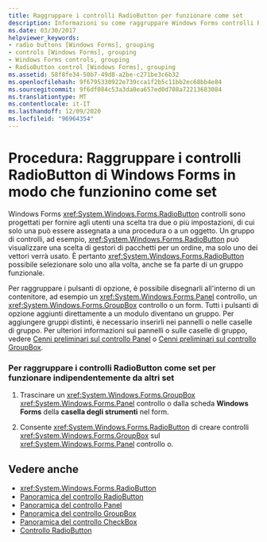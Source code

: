 ```yaml
---
title: Raggruppare i controlli RadioButton per funzionare come set
description: Informazioni su come raggruppare Windows Forms controlli RadioButton per funzionare in modo indipendente da altri set.
ms.date: 03/30/2017
helpviewer_keywords:
- radio buttons [Windows Forms], grouping
- controls [Windows Forms], grouping
- Windows Forms controls, grouping
- RadioButton control [Windows Forms], grouping
ms.assetid: 58f8fe34-50b7-49d8-a2be-c271be3c6b32
ms.openlocfilehash: 9f6795330922e739cca1f2b5c11bb2ec68bb4e84
ms.sourcegitcommit: 9f6df084c53a3da0ea657ed0d708a72213683084
ms.translationtype: MT
ms.contentlocale: it-IT
ms.lasthandoff: 12/09/2020
ms.locfileid: "96964354"
---
```

# <a name="how-to-group-windows-forms-radiobutton-controls-to-function-as-a-set"></a>Procedura: Raggruppare i controlli RadioButton di Windows Forms in modo che funzionino come set
Windows Forms <xref:System.Windows.Forms.RadioButton> controlli sono progettati per fornire agli utenti una scelta tra due o più impostazioni, di cui solo una può essere assegnata a una procedura o a un oggetto. Un gruppo di controlli, ad esempio, <xref:System.Windows.Forms.RadioButton> può visualizzare una scelta di gestori di pacchetti per un ordine, ma solo uno dei vettori verrà usato. È pertanto <xref:System.Windows.Forms.RadioButton> possibile selezionare solo uno alla volta, anche se fa parte di un gruppo funzionale.  
  
 Per raggruppare i pulsanti di opzione, è possibile disegnarli all'interno di un contenitore, ad esempio un <xref:System.Windows.Forms.Panel> controllo, un <xref:System.Windows.Forms.GroupBox> controllo o un form. Tutti i pulsanti di opzione aggiunti direttamente a un modulo diventano un gruppo. Per aggiungere gruppi distinti, è necessario inserirli nei pannelli o nelle caselle di gruppo. Per ulteriori informazioni sui pannelli o sulle caselle di gruppo, vedere [Cenni preliminari sul controllo Panel](panel-control-overview-windows-forms.md) o [Cenni preliminari sul controllo GroupBox](groupbox-control-overview-windows-forms.md).  
  
### <a name="to-group-radiobutton-controls-as-a-set-to-function-independently-of-other-sets"></a>Per raggruppare i controlli RadioButton come set per funzionare indipendentemente da altri set  
  
1. Trascinare un <xref:System.Windows.Forms.GroupBox> <xref:System.Windows.Forms.Panel> controllo o dalla scheda **Windows Forms** della **casella degli strumenti** nel form.  
  
2. Consente <xref:System.Windows.Forms.RadioButton> di creare controlli <xref:System.Windows.Forms.GroupBox> sul <xref:System.Windows.Forms.Panel> controllo o.  
  
## <a name="see-also"></a>Vedere anche

- <xref:System.Windows.Forms.RadioButton>
- [Panoramica del controllo RadioButton](radiobutton-control-overview-windows-forms.md)
- [Panoramica del controllo Panel](panel-control-overview-windows-forms.md)
- [Panoramica del controllo GroupBox](groupbox-control-overview-windows-forms.md)
- [Panoramica del controllo CheckBox](checkbox-control-overview-windows-forms.md)
- [Controllo RadioButton](radiobutton-control-windows-forms.md)
